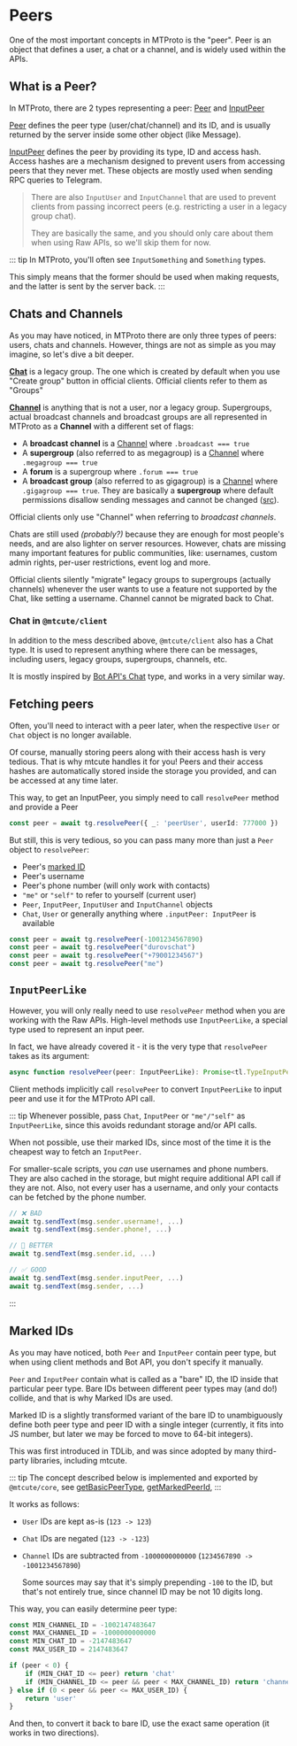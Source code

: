 # Peers

One of the most important concepts in MTProto is the "peer".
Peer is an object that defines a user, a chat or a channel, and
is widely used within the APIs.

## What is a Peer?

In MTProto, there are 2 types representing a peer:
[Peer](https://core.telegram.org/type/Peer) and [InputPeer](https://core.telegram.org/type/InputPeer)

[Peer](https://core.telegram.org/type/Peer)
defines the peer type (user/chat/channel) and its ID, and is usually
returned by the server inside some other object (like Message).

[InputPeer](https://core.telegram.org/type/InputPeer)
defines the peer by providing its type, ID and access hash.
Access hashes are a mechanism designed to prevent users from accessing
peers that they never met. These objects are mostly used when sending
RPC queries to Telegram.

> There are also `InputUser` and `InputChannel` that are used
> to prevent clients from passing incorrect peers
> (e.g. restricting a user in a legacy group chat).
>
> They are basically the same, and you should only care about
> them when using Raw APIs, so we'll skip them for now.

::: tip
In MTProto, you'll often see `InputSomething` and `Something` types.

This simply means that the former should be used when making requests,
and the latter is sent by the server back.
:::

## Chats and Channels

As you may have noticed, in MTProto there are only three types of peers:
users, chats and channels. However, things are not as simple as you may imagine,
so let's dive a bit deeper.

**[Chat](https://core.telegram.org/class/chat)** is a legacy group. The one which is
created by default when you use "Create group" button in official clients.
Official clients refer to them as "Groups"

**[Channel](https://core.telegram.org/class/channel)** is anything that is not a user,
nor a legacy group. Supergroups, actual broadcast channels and broadcast groups
are all represented in MTProto as a **Channel** with a different set of flags:
 - A **broadcast channel** is a [Channel](https://core.telegram.org/class/channel) where `.broadcast === true`
 - A **supergroup** (also referred to as megagroup) is a
   [Channel](https://core.telegram.org/class/channel) where `.megagroup === true`
 - A **forum** is a supergroup where `.forum === true`
 - A **broadcast group** (also referred to as gigagroup) is a
   [Channel](https://core.telegram.org/class/channel) where `.gigagroup === true`.
   They are basically a **supergroup** where default permissions disallow
   sending messages and cannot be changed ([src](https://t.me/tdlibchat/15164)).

Official clients only use "Channel" when referring to *broadcast channels*.

Chats are still used *(probably?)* because they are enough for most people's
needs, and are also lighter on server resources. However, chats are missing
many important features for public communities, like: usernames,
custom admin rights, per-user restrictions, event log and more.

Official clients silently "migrate" legacy groups to supergroups
(actually channels) whenever the user wants to use a feature not supported
by the Chat, like setting a username. Channel cannot be migrated back to Chat.

### Chat in `@mtcute/client`

In addition to the mess described above, `@mtcute/client` also has a Chat type.
It is used to represent anything where there can be messages,
including users, legacy groups, supergroups, channels, etc.

It is mostly inspired by [Bot API's Chat](https://core.telegram.org/bots/api#chat)
type, and works in a very similar way.

## Fetching peers

Often, you'll need to interact with a peer later, when the respective
`User` or `Chat` object is no longer available.

Of course, manually storing peers along with their access hash is very tedious.
That is why mtcute handles it for you! Peers and their access hashes are
automatically stored inside the storage you provided, and can be accessed
at any time later.

This way, to get an InputPeer, you simply need
to call `resolvePeer` method and provide a Peer

```ts
const peer = await tg.resolvePeer({ _: 'peerUser', userId: 777000 })
```

But still, this is very tedious, so you can pass
many more than just a `Peer` object to `resolvePeer`:
 - Peer's [marked ID](#marked-ids)
 - Peer's username
 - Peer's phone number (will only work with contacts)
 - `"me"` or `"self"` to refer to yourself (current user)
 - `Peer`, `InputPeer`, `InputUser` and `InputChannel` objects
 - `Chat`, `User` or generally anything where `.inputPeer: InputPeer` is available

```ts
const peer = await tg.resolvePeer(-1001234567890)
const peer = await tg.resolvePeer("durovschat")
const peer = await tg.resolvePeer("+79001234567")
const peer = await tg.resolvePeer("me")
```

## `InputPeerLike`

However, you will only really need to use `resolvePeer` method
when you are working with the Raw APIs. High-level methods
use `InputPeerLike`, a special type used to represent an input peer.

In fact, we have already covered it - it is the very type that `resolvePeer`
takes as its argument:
```ts
async function resolvePeer(peer: InputPeerLike): Promise<tl.TypeInputPeer>
```

Client methods implicitly call `resolvePeer` to convert `InputPeerLike`
to input peer and use it for the MTProto API call.

::: tip
Whenever possible, pass `Chat`, `InputPeer` or `"me"/"self"` as `InputPeerLike`, since
this avoids redundant storage and/or API calls.

When not possible, use their marked IDs, since most of the time
it is the cheapest way to fetch an `InputPeer`.

For smaller-scale scripts, you *can* use usernames and phone numbers.
They are also cached in the storage, but might require additional API
call if they are not. Also, not every user has a username, and only
your contacts can be fetched by the phone number.

```ts
// ❌ BAD
await tg.sendText(msg.sender.username!, ...)
await tg.sendText(msg.sender.phone!, ...)

// 🧐 BETTER
await tg.sendText(msg.sender.id, ...)

// ✅ GOOD
await tg.sendText(msg.sender.inputPeer, ...)
await tg.sendText(msg.sender, ...)
```
:::

## Marked IDs

As you may have noticed, both `Peer` and `InputPeer` contain
peer type, but when using client methods and Bot API,
you don't specify it manually.

`Peer` and `InputPeer` contain what is called as a "bare" ID, the ID
inside that particular peer type. Bare IDs between different peer types
may (and do!) collide, and that is why Marked IDs are used.

Marked ID is a slightly transformed variant of the bare ID to
unambiguously define both peer type and peer ID with a single integer
(currently, it fits into JS number, but later we may be forced to move
to 64-bit integers).

This was first introduced in TDLib, and was since adopted by many
third-party libraries, including mtcute.


::: tip
The concept described below is implemented and exported by
`@mtcute/core`, see [getBasicPeerType](https://ref.mtcute.dev/functions/_mtcute_core.index.getBasicPeerType.html),
[getMarkedPeerId](https://ref.mtcute.dev/functions/_mtcute_core.index.getMarkedPeerId.html),
:::

It works as follows:
 - `User` IDs are kept as-is (`123 -> 123`)
 - `Chat` IDs are negated (`123 -> -123`)
 - `Channel` IDs are subtracted from `-1000000000000` (`1234567890 -> -1001234567890`)
   
   Some sources may say that it's simply prepending `-100` to the ID,
   but that's not entirely true, since channel ID may be not 10 digits long.

This way, you can easily determine peer type:

```ts
const MIN_CHANNEL_ID = -1002147483647
const MAX_CHANNEL_ID = -1000000000000
const MIN_CHAT_ID = -2147483647
const MAX_USER_ID = 2147483647

if (peer < 0) {
    if (MIN_CHAT_ID <= peer) return 'chat'
    if (MIN_CHANNEL_ID <= peer && peer < MAX_CHANNEL_ID) return 'channel'
} else if (0 < peer && peer <= MAX_USER_ID) {
    return 'user'
}
```

And then, to convert it back to bare ID, use the exact same operation
(it works in two directions).

